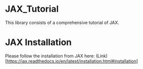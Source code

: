 # JAX_Tutorial
This library consists of a comprehensive tutorial of JAX. 

# JAX Installation
Please follow the installation from JAX here:
(Link)[https://jax.readthedocs.io/en/latest/installation.html#installation]
